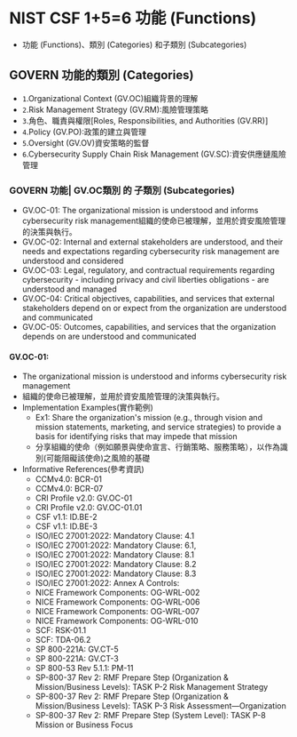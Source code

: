 # NIST CSF 1+5=6 功能 (Functions)
- 功能 (Functions)、類別 (Categories) 和子類別 (Subcategories)
## GOVERN 功能的類別 (Categories)
- `1`.Organizational Context (GV.OC)組織背景的理解
- `2`.Risk Management Strategy (GV.RM):風險管理策略
- `3`.角色、職責與權限[Roles, Responsibilities, and Authorities (GV.RR)]
- `4`.Policy (GV.PO):政策的建立與管理
- `5`.Oversight (GV.OV)資安策略的監督 
- `6`.Cybersecurity Supply Chain Risk Management (GV.SC):資安供應鏈風險管理
### GOVERN 功能| GV.OC類別 的 子類別 (Subcategories)
- GV.OC-01: The organizational mission is understood and informs cybersecurity risk management組織的使命已被理解，並用於資安風險管理的決策與執行。
- GV.OC-02: Internal and external stakeholders are understood, and their needs and expectations regarding cybersecurity risk management are understood and considered
- GV.OC-03: Legal, regulatory, and contractual requirements regarding cybersecurity - including privacy and civil liberties obligations - are understood and managed
- GV.OC-04: Critical objectives, capabilities, and services that external stakeholders depend on or expect from the organization are understood and communicated
- GV.OC-05: Outcomes, capabilities, and services that the organization depends on are understood and communicated

#### GV.OC-01: 
- The organizational mission is understood and informs cybersecurity risk management
- 組織的使命已被理解，並用於資安風險管理的決策與執行。
- Implementation Examples(實作範例)
  - Ex1: Share the organization's mission (e.g., through vision and mission statements, marketing, and service strategies) to provide a basis for identifying risks that may impede that mission
  - 分享組織的使命（例如願景與使命宣言、行銷策略、服務策略），以作為識別(可能阻礙該使命)之風險的基礎
- Informative References(參考資訊)
  - CCMv4.0: BCR-01
  - CCMv4.0: BCR-07
  - CRI Profile v2.0: GV.OC-01
  - CRI Profile v2.0: GV.OC-01.01
  - CSF v1.1: ID.BE-2
  - CSF v1.1: ID.BE-3
  - ISO/IEC 27001:2022: Mandatory Clause:  4.1
  - ISO/IEC 27001:2022: Mandatory Clause:  6.1,
  - ISO/IEC 27001:2022: Mandatory Clause: 8.1
  - ISO/IEC 27001:2022: Mandatory Clause: 8.2
  - ISO/IEC 27001:2022: Mandatory Clause: 8.3
  - ISO/IEC 27001:2022: Annex A Controls:
  - NICE Framework Components: OG-WRL-002
  - NICE Framework Components: OG-WRL-006
  - NICE Framework Components: OG-WRL-007
  - NICE Framework Components: OG-WRL-010
  - SCF: RSK-01.1
  - SCF: TDA-06.2
  - SP 800-221A: GV.CT-5
  - SP 800-221A: GV.CT-3
  - SP 800-53 Rev 5.1.1: PM-11
  - SP-800-37 Rev 2: RMF Prepare Step (Organization & Mission/Business Levels): TASK P-2 Risk Management Strategy
  - SP-800-37 Rev 2: RMF Prepare Step (Organization & Mission/Business Levels): TASK P-3 Risk Assessment—Organization
  - SP-800-37 Rev 2: RMF Prepare Step (System Level): TASK P-8 Mission or Business Focus
